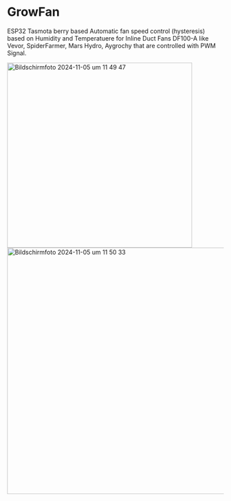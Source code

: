 # GrowFan
ESP32 Tasmota berry based Automatic fan speed control (hysteresis) based on Humidity and Temperatuere for Inline Duct Fans DF100-A like Vevor, SpiderFarmer, Mars Hydro, Aygrochy that are controlled with PWM Signal.

<img width="430" alt="Bildschirmfoto 2024-11-05 um 11 49 47" src="https://github.com/user-attachments/assets/d8100166-7f3e-4f48-ad41-4b9412179564">

<img width="573" alt="Bildschirmfoto 2024-11-05 um 11 50 33" src="https://github.com/user-attachments/assets/74fac2a6-6747-404c-ab1a-bf0a5fae64d8">


